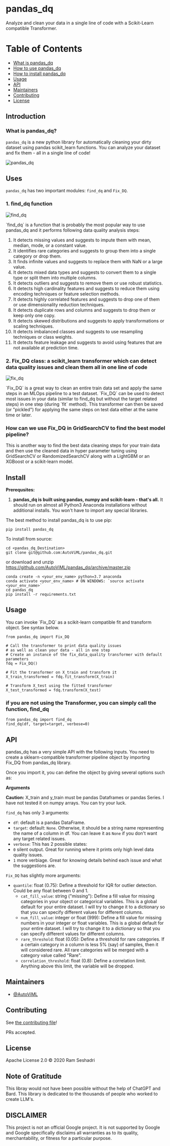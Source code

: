 # pandas_dq
Analyze and clean your data in a single line of code with a Scikit-Learn compatible Transformer.

# Table of Contents
<ul>
<li><a href="#introduction">What is pandas_dq</a></li>
<li><a href="#uses">How to use pandas_dq</a></li>
<li><a href="#install">How to install pandas_dq</a></li>
<li><a href="#usage">Usage</a></li>
<li><a href="#api">API</a></li>
<li><a href="#maintainers">Maintainers</a></li>
<li><a href="#contributing">Contributing</a></li>
<li><a href="#license">License</a></li>
</ul>
<p>

## Introduction
### What is pandas_dq?
`pandas_dq` is a new python library for automatically cleaning your dirty dataset using pandas scikit_learn functions. You can analyze your dataset and fix them - all in a single line of code!

![pandas_dq](./images/pandas_dq_logo.png)

## Uses
`pandas_dq` has two important modules: `find_dq` and `Fix_DQ`. 

### 1.  find_dq function

![find_dq](./images/find_dq_screenshot.png)

<p>`find_dq` is a function that is probably the most popular way to use pandas_dq and it performs following data quality analysis steps:
<ol>
<li>It detects missing values and suggests to impute them with mean, median, mode, or a constant value.</li>
<li>It identifies rare categories and suggests to group them into a single category or drop them.</li>
<li>It finds infinite values and suggests to replace them with NaN or a large value.</li>
<li>It detects mixed data types and suggests to convert them to a single type or split them into multiple columns.</li>
<li>It detects outliers and suggests to remove them or use robust statistics.</li>
<li>It detects high cardinality features and suggests to reduce them using encoding techniques or feature selection methods.</li>
<li>It detects highly correlated features and suggests to drop one of them or use dimensionality reduction techniques.</li>
<li>It detects duplicate rows and columns and suggests to drop them or keep only one copy.</li>
<li>It detects skewed distributions and suggests to apply transformations or scaling techniques. </li>
<li>It detects imbalanced classes and suggests to use resampling techniques or class weights. </li>
<li>It detects feature leakage and suggests to avoid using features that are not available at prediction time. </li>
</ol>


### 2.  Fix_DQ class: a scikit_learn transformer which can detect data quality issues and clean them all in one line of code

![fix_dq](./images/fix_dq_screenshot.png)

<p>`Fix_DQ` is a great way to clean an entire train data set and apply the same steps in an MLOps pipeline to a test dataset.  `Fix_DQ` can be used to detect most issues in your data (similar to find_dq but without the target related steps) in one step (during `fit` method). This transformer can then be saved (or "pickled") for applying the same steps on test data either at the same time or later.<br>


###  How can we use Fix_DQ in GridSearchCV to find the best model pipeline?
<p>This is another way to find the best data cleaning steps for your train data and then use the cleaned data in hyper parameter tuning using GridSearchCV or RandomizedSearchCV along with a LightGBM or an XGBoost or a scikit-learn model.<br>



## Install
<p>

**Prerequsites:**
<ol>
<li><b>pandas_dq is built using pandas, numpy and scikit-learn - that's all.</b> It should run on almost all Python3 Anaconda installations without additional installs. You won't have to import any special libraries.</li>
</ol>
The best method to install pandas_dq is to use pip:<p>

```
pip install pandas_dq 
```

To install from source:

```
cd <pandas_dq_Destination>
git clone git@github.com:AutoViML/pandas_dq.git
```
or download and unzip https://github.com/AutoViML/pandas_dq/archive/master.zip
```
conda create -n <your_env_name> python=3.7 anaconda
conda activate <your_env_name> # ON WINDOWS: `source activate <your_env_name>`
cd pandas_dq
pip install -r requirements.txt
```

## Usage
<p>
You can invoke `Fix_DQ` as a scikit-learn compatible fit and transform object. See syntax below.<p>

```
from pandas_dq import Fix_DQ

# Call the transformer to print data quality issues 
# as well as clean your data - all in one step
# Create an instance of the fix_data_quality transformer with default parameters
fdq = Fix_DQ()

# Fit the transformer on X_train and transform it
X_train_transformed = fdq.fit_transform(X_train)

# Transform X_test using the fitted transformer
X_test_transformed = fdq.transform(X_test)
```

### if you are not using the Transformer, you can simply call the function, find_dq

```
from pandas_dq import find_dq
find_dq(df, target=target, verbose=0)
```

## API

<p>
pandas_dq has a very simple API with the following inputs. You need to create a sklearn-compatible transformer pipeline object by importing Fix_DQ from pandas_dq library. <p>
Once you import it, you can define the object by giving several options such as:

**Arguments**

<b>Caution:</b> X_train and y_train must be pandas Dataframes or pandas Series. I have not tested it on numpy arrays. You can try your luck.

`find_dq` has only 3 arguments:
- `df`: default is a pandas DataFrame.
- `target`: default: `None`. Otherwise, it should be a string name representing the name of a column in df. You can leave it as `None` if you don't want any target related issues.
 - `verbose`: This has 2 possible states:
  - `0` silent output. Great for running where it prints only high level data quality issues.
  - `1` more verbiage. Great for knowing details behind each issue and what the suggestions are.

`Fix_DQ` has slightly more arguments:
- `quantile`: float (0.75): Define a threshold for IQR for outlier detection. Could be any float between 0 and 1.
  - `cat_fill_value`: string ("missing"): Define a fill value for missing categories in your object or categorical variables. This is a global default for your entire dataset. I will try to change it to a dictionary so that you can specify different values for different columns.
  - `num_fill_value`: integer or float (999): Define a fill value for missing numbers in your integer or float variables.  This is a global default for your entire dataset. I will try to change it to a dictionary so that you can specify different values for different columns.
  - `rare_threshold`: float (0.05):  Define a threshold for rare categories. If a certain category in a column is less 5% (say) of samples, then it will considered rare. All rare categories will be merged with a category value called "Rare". 
  - `correlation_threshold`: float (0.8): Define a correlation limit. Anything above this limit, the variable will be dropped. 
<p>

## Maintainers

* [@AutoViML](https://github.com/AutoViML)

## Contributing

See [the contributing file](CONTRIBUTING.md)!

PRs accepted.

## License

Apache License 2.0 © 2020 Ram Seshadri

## Note of Gratitude

This libray would not have been possible without the help of ChatGPT and Bard. This library is dedicated to the thousands of people who worked to create LLM's. 

## DISCLAIMER
This project is not an official Google project. It is not supported by Google and Google specifically disclaims all warranties as to its quality, merchantability, or fitness for a particular purpose.


